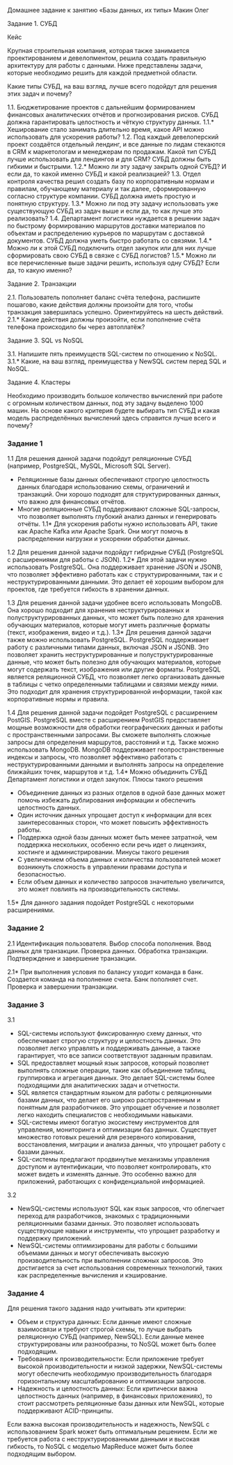 Домашнее задание к занятию «Базы данных, их типы» Макин Олег

Задание 1. СУБД

Кейс

Крупная строительная компания, которая также занимается проектированием и девелопментом, решила создать правильную архитектуру для работы с данными. Ниже представлены задачи, которые необходимо решить для каждой предметной области.

Какие типы СУБД, на ваш взгляд, лучше всего подойдут для решения этих задач и почему?

1.1. Бюджетирование проектов с дальнейшим формированием финансовых аналитических отчётов и прогнозирования рисков. СУБД должна гарантировать целостность и чёткую структуру данных.
1.1.* Хеширование стало занимать длительно время, какое API можно использовать для ускорения работы?
1.2. Под каждый девелоперский проект создаётся отдельный лендинг, и все данные по лидам стекаются в CRM к маркетологам и менеджерам по продажам. Какой тип СУБД лучше использовать для лендингов и для CRM? СУБД должны быть гибкими и быстрыми.
1.2.* Можно ли эту задачу закрыть одной СУБД? И если да, то какой именно СУБД и какой реализацией?
1.3. Отдел контроля качества решил создать базу по корпоративным нормам и правилам, обучающему материалу и так далее, сформированную согласно структуре компании. СУБД должна иметь простую и понятную структуру.
1.3.* Можно ли под эту задачу использовать уже существующую СУБД из задач выше и если да, то как лучше это реализовать?
1.4. Департамент логистики нуждается в решении задач по быстрому формированию маршрутов доставки материалов по объектам и распределению курьеров по маршрутам с доставкой документов. СУБД должна уметь быстро работать со связями.
1.4.* Можно ли к этой СУБД подключить отдел закупок или для них лучше сформировать свою СУБД в связке с СУБД логистов?
1.5.* Можно ли все перечисленные выше задачи решить, используя одну СУБД? Если да, то какую именно?

Задание 2. Транзакции

2.1. Пользователь пополняет баланс счёта телефона, распишите пошагово, какие действия должны произойти для того, чтобы транзакция завершилась успешно. Ориентируйтесь на шесть действий.
2.1.* Какие действия должны произойти, если пополнение счёта телефона происходило бы через автоплатёж?

Задание 3. SQL vs NoSQL

3.1. Напишите пять преимуществ SQL-систем по отношению к NoSQL.
3.1.* Какие, на ваш взгляд, преимущества у NewSQL систем перед SQL и NoSQL.

Задание 4. Кластеры

Необходимо производить большое количество вычислений при работе с огромным количеством данных, под эту задачу выделено 1000 машин.
На основе какого критерия будете выбирать тип СУБД и какая модель распределённых вычислений здесь справится лучше всего и почему?


### Задание 1

1.1 Для решения данной задачи подойдут реляционные СУБД (например, PostgreSQL, MySQL, Microsoft SQL Server). 
- Реляционные базы данных обеспечивают строгую целостность данных благодаря использованию схемы, ограничений и транзакций. Они хорошо подходят для структурированных данных, что важно для финансовых отчётов.
- Многие реляционные СУБД поддерживают сложные SQL-запросы, что позволяет выполнять глубокий анализ данных и генерировать отчёты.
1.1* Для ускорения работы нужно использовать API, такие как Apache Kafka или Apache Spark. Они могут помочь в распределении нагрузки и ускорении обработки данных.

1.2 Для решения данной задачи подойдут гибридные СУБД (PostgreSQL с расширениями для работы с JSON).
1.2* Для этой задачи нужно использовать PostgreSQL. Она поддерживает хранение JSON и JSONB, что позволяет эффективно работать как с структурированными, так и с неструктурированными данными. Это делает её хорошим выбором для проектов, где требуется гибкость в хранении данных.

1.3 Для решения данной задачи удобнее всего использовать MongoDB. Она хорошо подходит для хранения неструктурированных и полуструктурированных данных, что может быть полезно для хранения обучающих материалов, которые могут иметь различные форматы (текст, изображения, видео и т.д.).
1.3* Для решения данной задачи также можно использовать PostgreSQL. PostgreSQL поддерживает работу с различными типами данных, включая JSON и JSONB. Это позволяет хранить неструктурированные и полуструктурированные данные, что может быть полезно для обучающих материалов, которые могут содержать текст, изображения или другие форматы. PostgreSQL является реляционной СУБД, что позволяет легко организовать данные в таблицы с четко определенными таблицами и связями между ними. Это подходит для хранения структурированной информации, такой как корпоративные нормы и правила.

1.4 Для решения данной задачи подойдет PostgreSQL с расширением PostGIS. PostgreSQL вместе с расширением PostGIS предоставляет мощные возможности для обработки географических данных и работы с пространственными запросами. Вы сможете выполнять сложные запросы для определения маршрутов, расстояний и т.д. Также можно использовать MongoDB. MongoDB поддерживает геопространственные индексы и запросы, что позволяет эффективно работать с неструктурированными данными и выполнять запросы на определение ближайших точек, маршрутов и т.д.
1.4* Можно объединить СУБД Департамент логистики и отдел закупок. 
Плюсы такого решения 
- Объединение данных из разных отделов в одной базе данных может помочь избежать дублирования информации и обеспечить целостность данных.
- Один источник данных упрощает доступ к информации для всех заинтересованных сторон, что может повысить эффективность работы.
- Поддержка одной базы данных может быть менее затратной, чем поддержка нескольких, особенно если речь идет о лицензиях, хостинге и администрировании.
Минусы такого решения
- С увеличением объема данных и количества пользователей может возникнуть сложность в управлении правами доступа и безопасностью.
- Если объем данных и количество запросов значительно увеличится, это может повлиять на производительность системы.

1.5* Для данного задания подойдет PostgreSQL с некоторыми расширениями.

### Задание 2

2.1 Идентификация пользователя. Выбор способа пополнения. Ввод данных для транзакции. Проверка данных. Обработка транзакции. Подтверждение и завершение транзакции.

2.1* При выполнения условия по балансу уходит команда в банк. Создается команда на пополнение счета. Банк пополняет счет. Проверка и завершении транзакции.

### Задание 3

3.1
- SQL-системы используют фиксированную схему данных, что обеспечивает строгую структуру и целостность данных. Это позволяет легко управлять и поддерживать данные, а также гарантирует, что все записи соответствуют заданным правилам.
- SQL предоставляет мощный язык запросов, который позволяет выполнять сложные операции, такие как объединение таблиц, группировка и агрегация данных. Это делает SQL-системы более подходящими для аналитических задач и отчетности.
- SQL является стандартным языком для работы с реляционными базами данных, что делает его широко распространенным и понятным для разработчиков. Это упрощает обучение и позволяет легко находить специалистов с необходимыми навыками.
- SQL-системы имеют богатую экосистему инструментов для управления, мониторинга и оптимизации баз данных. Существует множество готовых решений для резервного копирования, восстановления, миграции и анализа данных, что упрощает работу с базами данных.
- SQL-системы предлагают продвинутые механизмы управления доступом и аутентификации, что позволяет контролировать, кто может видеть и изменять данные. Это особенно важно для приложений, работающих с конфиденциальной информацией.

3.2
- NewSQL-системы используют SQL как язык запросов, что облегчает переход для разработчиков, знакомых с традиционными реляционными базами данных. Это позволяет использовать существующие навыки и инструменты, что упрощает разработку и поддержку приложений.
- NewSQL-системы оптимизированы для работы с большими объемами данных и могут обеспечивать высокую производительность при выполнении сложных запросов. Это достигается за счет использования современных технологий, таких как распределенные вычисления и кэширование.

### Задание 4

Для решения такого задания надо учитывать эти критерии:
- Объем и структура данных: Если данные имеют сложные взаимосвязи и требуют строгой схемы, то лучше выбрать реляционную СУБД (например, NewSQL). Если данные менее структурированы или разнообразны, то NoSQL может быть более подходящим.
- Требования к производительности: Если приложение требует высокой производительности и низкой задержки, NewSQL-системы могут обеспечить необходимую производительность благодаря горизонтальному масштабированию и оптимизации запросов.
- Надежность и целостность данных: Если критически важна целостность данных (например, в финансовых приложениях), то стоит рассмотреть реляционные базы данных или NewSQL, которые поддерживают ACID-принципы.

Если важна высокая производительность и надежность, NewSQL с использованием Spark может быть оптимальным решением. 
Если же требуется работа с неструктурированными данными и высокая гибкость, то NoSQL с моделью MapReduce может быть более подходящим выбором.
